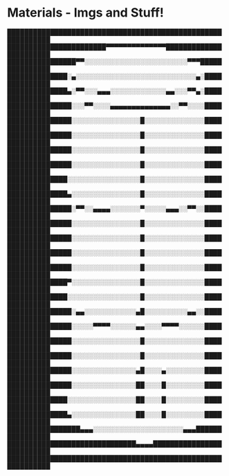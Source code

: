 # Materials - Imgs and Stuff!

████████████████████████████████████████████████████████████
███████████████████████▀▀▀▀▀▀▀▀▀▀▀▀▀▀███████████████████████
████████████████▀▀░░░░░░░░░░░░░░░░░░░░░░░░▀▀▀███████████████
██████████████░▄░░░░░░░░░░░░░░░░░░░░░░░░░░░░▄░██████████████
██████████████▄░▀▀░░░▄▄▄░░░░░░░░░░░░░▄▄░░░▀▀▄░██████████████
███████████████░░░▀▀░░░░▄▄▄▄▄▄▄▄▄▄▄▄▄▄░░▀▀░░░░██████████████
███████████████░░░░░░░░░░░░░░░░█░░░░░░░░░░░░░░██████████████
███████████████░░░░░░░░░░░░░░░░█░░░░░░░░░░░░░░██████████████
███████████████░░░░░░░░░░░░░░░░█░░░░░░░░░░░░░░██████████████
███████████████░░░░░░░░░░░░░░░░█░░░░░░░░░░░░░░██████████████
██████████████░░░░░░░░░░░░░░░░░█░░░░░░░░░░░░░░██████████████
██████████████▄░░░░░░░░░░░░░░░░█░░░░░░░░░░░░░░██████████████
███████████████░▀▀░░▄▄▄▄░░░░░░░▀░░░░░▄▄▄░░▀▀░░██████████████
███████████████░░░░░░░░░░░░░░░░█░░░░░░░░░░░░░░██████████████
███████████████░░░░░░░░░░░░░░░░█░░░░░░░░░░░░░░██████████████
███████████████░░░░░░░░░░░░░░░░█░░░░░░░░░░░░░░██████████████
███████████████░░░░░░░░░░░░░░░░█░░░░░░░░░░░░░░██████████████
██████████████▀░░░░░░░░░░░░░░░░█░░░░░░░░░░░░░░██████████████
██████████████░░░░░░░░░░░░░░░░░█░░░░░░░░░░░░░░██████████████
███████████████░▄▄░░░░░░░░░░░░▄█░░░░░░░░░░▄▄░░██████████████
███████████████░░░░░▀▀▀▀░░░░░░▄▄░░░░▀▀▀▀░░░░░░██████████████
███████████████░░░░░░░░░░░░░░░░█░░░░░░░░░░░░░░██████████████
███████████████░░░░░░░░░░░░░░░░█░░░░░░░░░░░░░░██████████████
███████████████░░░░░░░░░░░░░░░▄█░░░░▄░░░░░░░░░██████████████
███████████████░░░░░░░░░░░░░░░██░░░░█░░░░░░░░░██████████████
██████████████░░░░░░░░░░░░░░░░██░░░░█░░░░░░░░░██████████████
██████████████▄░░░░░░░░░░░░░░░██░░░░█░░░░░░░░░██████████████
█████████████████▄▄▄░░░░░░░░░░░░░░░░░░░░░▄▄▄████████████████
██████████████████████████████▄▄▄▄██████████████████████████
████████████████████████████████████████████████████████████
